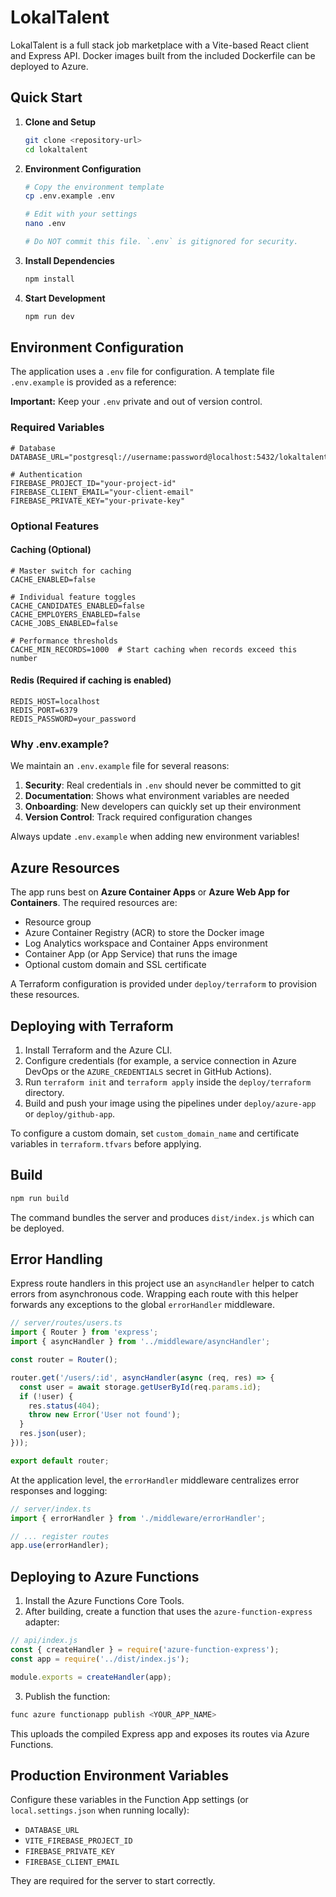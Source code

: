 # LokalTalent

LokalTalent is a full stack job marketplace with a Vite-based React client and Express API. Docker images built from the included Dockerfile can be deployed to Azure.

## Quick Start

1. **Clone and Setup**
   ```bash
   git clone <repository-url>
   cd lokaltalent
   ```

2. **Environment Configuration**
   ```bash
   # Copy the environment template
   cp .env.example .env
   
   # Edit with your settings
   nano .env

   # Do NOT commit this file. `.env` is gitignored for security.
   ```

3. **Install Dependencies**
   ```bash
   npm install
   ```

4. **Start Development**
   ```bash
   npm run dev
   ```

## Environment Configuration

The application uses a `.env` file for configuration. A template file `.env.example` is provided as a reference:

**Important:** Keep your `.env` private and out of version control.

### Required Variables

```env
# Database
DATABASE_URL="postgresql://username:password@localhost:5432/lokaltalent"

# Authentication
FIREBASE_PROJECT_ID="your-project-id"
FIREBASE_CLIENT_EMAIL="your-client-email"
FIREBASE_PRIVATE_KEY="your-private-key"
```

### Optional Features

#### Caching (Optional)
```env
# Master switch for caching
CACHE_ENABLED=false

# Individual feature toggles
CACHE_CANDIDATES_ENABLED=false
CACHE_EMPLOYERS_ENABLED=false
CACHE_JOBS_ENABLED=false

# Performance thresholds
CACHE_MIN_RECORDS=1000  # Start caching when records exceed this number
```

#### Redis (Required if caching is enabled)
```env
REDIS_HOST=localhost
REDIS_PORT=6379
REDIS_PASSWORD=your_password
```

### Why .env.example?

We maintain an `.env.example` file for several reasons:
1. **Security**: Real credentials in `.env` should never be committed to git
2. **Documentation**: Shows what environment variables are needed
3. **Onboarding**: New developers can quickly set up their environment
4. **Version Control**: Track required configuration changes

Always update `.env.example` when adding new environment variables!

## Azure Resources

The app runs best on **Azure Container Apps** or **Azure Web App for Containers**. The required resources are:

- Resource group
- Azure Container Registry (ACR) to store the Docker image
- Log Analytics workspace and Container Apps environment
- Container App (or App Service) that runs the image
- Optional custom domain and SSL certificate

A Terraform configuration is provided under `deploy/terraform` to provision these resources.

## Deploying with Terraform

1. Install Terraform and the Azure CLI.
2. Configure credentials (for example, a service connection in Azure DevOps or the `AZURE_CREDENTIALS` secret in GitHub Actions).
3. Run `terraform init` and `terraform apply` inside the `deploy/terraform` directory.
4. Build and push your image using the pipelines under `deploy/azure-app` or `deploy/github-app`.

To configure a custom domain, set `custom_domain_name` and certificate variables in `terraform.tfvars` before applying.

## Build

```bash
npm run build
```

The command bundles the server and produces `dist/index.js` which can be deployed.

## Error Handling

Express route handlers in this project use an `asyncHandler` helper to catch
errors from asynchronous code. Wrapping each route with this helper forwards any
exceptions to the global `errorHandler` middleware.

```typescript
// server/routes/users.ts
import { Router } from 'express';
import { asyncHandler } from '../middleware/asyncHandler';

const router = Router();

router.get('/users/:id', asyncHandler(async (req, res) => {
  const user = await storage.getUserById(req.params.id);
  if (!user) {
    res.status(404);
    throw new Error('User not found');
  }
  res.json(user);
}));

export default router;
```

At the application level, the `errorHandler` middleware centralizes error
responses and logging:

```typescript
// server/index.ts
import { errorHandler } from './middleware/errorHandler';

// ... register routes
app.use(errorHandler);
```


## Deploying to Azure Functions

1. Install the Azure Functions Core Tools.
2. After building, create a function that uses the `azure-function-express` adapter:

```javascript
// api/index.js
const { createHandler } = require('azure-function-express');
const app = require('../dist/index.js');

module.exports = createHandler(app);
```

3. Publish the function:

```bash
func azure functionapp publish <YOUR_APP_NAME>
```

This uploads the compiled Express app and exposes its routes via Azure Functions.

## Production Environment Variables

Configure these variables in the Function App settings (or `local.settings.json` when running locally):

- `DATABASE_URL`
- `VITE_FIREBASE_PROJECT_ID`
- `FIREBASE_PRIVATE_KEY`
- `FIREBASE_CLIENT_EMAIL`

They are required for the server to start correctly.
